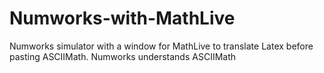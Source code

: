 # Numworks-with-MathLive
Numworks simulator with a window for MathLive to translate Latex before pasting ASCIIMath.  Numworks understands ASCIIMath  
